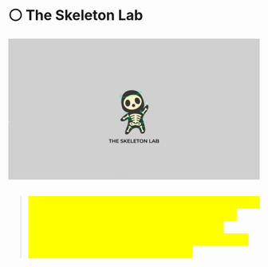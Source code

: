 # ⚪ The Skeleton Lab

![](.gitbook/assets/7E3703E6-2B93-42FB-9415-688B7413F7B9.jpeg)

> ## <mark style="color:yellow;">I will be developing The Skeleton Lab, an auto rigging framework, while simultaneously recording videos. These videos will be uploaded to a website, providing interested users with easy access to them.</mark>

